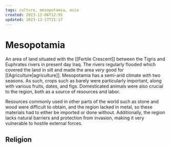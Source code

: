 ```yaml
---
tags: culture, mesopotamia, asia
created: 2023-12-06T12:55
updated: 2023-12-17T21:17
---
```

# Mesopotamia

An area of land situated with the [[Fertile Crescent]] between the Tigris and Euphrates rivers in present day Iraq. The rivers regularly flooded which covered the land in silt and made the area *very* good for [[Agriculture|agriculture]]. Mesopotamia has a semi-arid climate with two seasons. As such, crops such as barely were particularly important, along with various fruits, dates, and figs. Domesticated animals were also crucial to the region, both as a source of resources and labor.

Resources commonly used in other parts of the world such as stone and wood were difficult to obtain, and the region lacked in metal, so these materials had to either be imported or done without. Additionally, the region lacks natural barriers and protection from invasion, making it very vulnerable to hostile external forces. 

## Religion